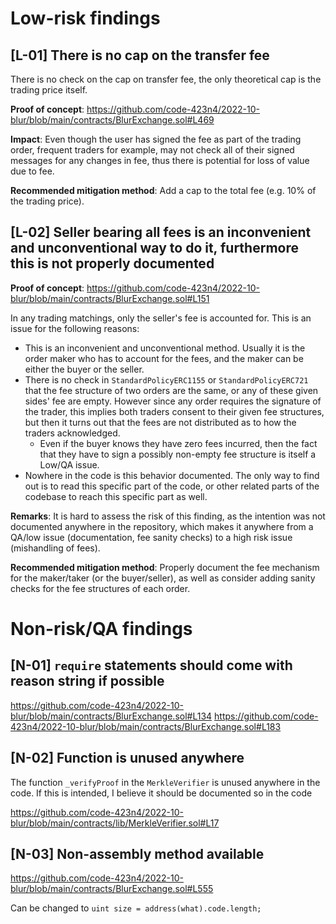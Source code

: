 # Low-risk findings

## [L-01] There is no cap on the transfer fee

There is no check on the cap on transfer fee, the only theoretical cap is the trading price itself.

**Proof of concept**: https://github.com/code-423n4/2022-10-blur/blob/main/contracts/BlurExchange.sol#L469

**Impact**: Even though the user has signed the fee as part of the trading order, frequent traders for example, may not check all of their signed messages for any changes in fee, thus there is potential for loss of value due to fee.

**Recommended mitigation method**: Add a cap to the total fee (e.g. 10% of the trading price).

## [L-02] Seller bearing all fees is an inconvenient and unconventional way to do it, furthermore this is not properly documented

**Proof of concept**: https://github.com/code-423n4/2022-10-blur/blob/main/contracts/BlurExchange.sol#L151

In any trading matchings, only the seller's fee is accounted for. This is an issue for the following reasons:
- This is an inconvenient and unconventional method. Usually it is the order maker who has to account for the fees, and the maker can be either the buyer or the seller.
- There is no check in `StandardPolicyERC1155` or `StandardPolicyERC721` that the fee structure of two orders are the same, or any of these given sides' fee are empty. However since any order requires the signature of the trader, this implies both traders consent to their given fee structures, but then it turns out that the fees are not distributed as to how the traders acknowledged.
    - Even if the buyer knows they have zero fees incurred, then the fact that they have to sign a possibly non-empty fee structure is itself a Low/QA issue.
- Nowhere in the code is this behavior documented. The only way to find out is to read this specific part of the code, or other related parts of the codebase to reach this specific part as well.

**Remarks**: It is hard to assess the risk of this finding, as the intention was not documented anywhere in the repository, which makes it anywhere from a QA/low issue (documentation, fee sanity checks) to a high risk issue (mishandling of fees).

**Recommended mitigation method**: Properly document the fee mechanism for the maker/taker (or the buyer/seller), as well as consider adding sanity checks for the fee structures of each order.

# Non-risk/QA findings

## [N-01] `require` statements should come with reason string if possible

https://github.com/code-423n4/2022-10-blur/blob/main/contracts/BlurExchange.sol#L134
https://github.com/code-423n4/2022-10-blur/blob/main/contracts/BlurExchange.sol#L183

## [N-02] Function is unused anywhere

The function `_verifyProof` in the `MerkleVerifier` is unused anywhere in the code. If this is intended, I believe it should be documented so in the code

https://github.com/code-423n4/2022-10-blur/blob/main/contracts/lib/MerkleVerifier.sol#L17

## [N-03] Non-assembly method available

https://github.com/code-423n4/2022-10-blur/blob/main/contracts/BlurExchange.sol#L555

Can be changed to `uint size = address(what).code.length;`